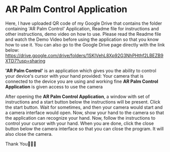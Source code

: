 # AR Palm Control Application
Here, I have uploaded  QR code of my Google Drive that contains the folder containing 'AR Palm Control' Application, Readme file for instructions and other instructions, demo video on how to use. Please read the Readme file and watch the Demo Video before using the application so that you know how to use it.
You can also go to the Google Drive page directly with the link below:
https://drive.google.com/drive/folders/1SKIVehL8Xp92G3NhPHthf2LBEZB9XTD7?usp=sharing

**'AR Palm Control'** is an application which gives you the ability to control your device's cursor with your hand provided:
   Your camera that is connected to the device you are using and working fine
   **AR Palm Control Application** is given access to use the camera
    
After opening the **AR Palm Control Application**, a window with set of instructions and a start button below the instructions will be present. 
Click the start button.
Wait for sometimes, and then your camera would start and a camera interface would open.
Now, show your hand to the camera so that the application can recognize your hand. Now, follow the instructions to control your cursor with your hand.
When you are done, click the close button below the camera interface so that you can close the program. It will also close the camera.

Thank You🙏🙏🙏
